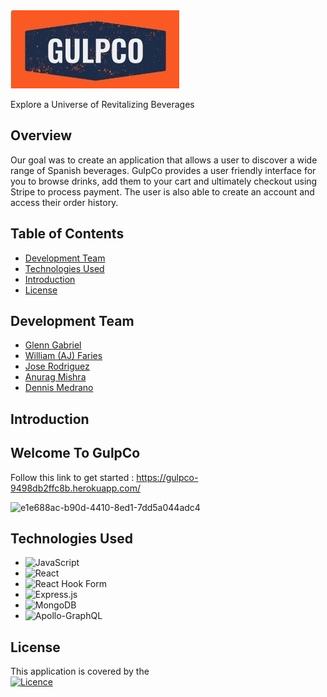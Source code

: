 <div>
<img src=".//client/images/GulpCo.jpg">
</div>

Explore a Universe of Revitalizing Beverages

## Overview

Our goal was to create an application that allows a user to discover a wide range of Spanish beverages. GulpCo provides a user friendly interface for you to browse drinks, add them to your cart and ultimately checkout using Stripe to process payment. The user is also able to create an account and access their order history.

## Table of Contents

- [Development Team](#development-team)
- [Technologies Used](#technologies-used)
- [Introduction](#introduction)
- [License](#license)

## Development Team

- [Glenn Gabriel](https://github.com/gmgabrie)
- [William (AJ) Faries](https://github.com/Element2804)
- [Jose Rodriguez](https://github.com/josejrod07)
- [Anurag Mishra](https://github.com/AnuragM2023)
- [Dennis Medrano](https://github.com/Dennmed22)


## Introduction
<h2>Welcome To GulpCo</h2>

Follow this link to get started :  https://gulpco-9498db2ffc8b.herokuapp.com/

![e1e688ac-b90d-4410-8ed1-7dd5a044adc4](https://github.com/josejrod07/ecommerce-project3/assets/103654389/0298ba81-1c10-4595-8daa-1200d4f34ad6)




## Technologies Used

- ![JavaScript](https://img.shields.io/badge/javascript-%23323330.svg?style=for-the-badge&logo=javascript&logoColor=%23F7DF1E)
- ![React](https://img.shields.io/badge/react-%2320232a.svg?style=for-the-badge&logo=react&logoColor=%2361DAFB) 
- ![React Hook Form](https://img.shields.io/badge/React%20Hook%20Form-%23EC5990.svg?style=for-the-badge&logo=reacthookform&logoColor=white)
- ![Express.js](https://img.shields.io/badge/express.js-%23404d59.svg?style=for-the-badge&logo=express&logoColor=%2361DAFB)
- ![MongoDB](https://img.shields.io/badge/MongoDB-%234ea94b.svg?style=for-the-badge&logo=mongodb&logoColor=white)
- ![Apollo-GraphQL](https://img.shields.io/badge/-ApolloGraphQL-311C87?style=for-the-badge&logo=apollo-graphql)



## License
This application is covered by the  <br>
[![Licence](https://img.shields.io/github/license/Ileriayo/markdown-badges?style=for-the-badge)](./LICENSE)
